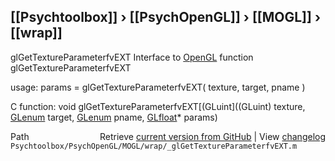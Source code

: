 ## [[Psychtoolbox]] &#8250; [[PsychOpenGL]] &#8250; [[MOGL]] &#8250; [[wrap]]

glGetTextureParameterfvEXT  Interface to [OpenGL](OpenGL) function glGetTextureParameterfvEXT  
  
usage:  params = glGetTextureParameterfvEXT( texture, target, pname )  
  
C function:  void glGetTextureParameterfvEXT[(GLuint]((GLuint) texture, [GLenum](GLenum) target, [GLenum](GLenum) pname, [GLfloat](GLfloat)\* params)  




<div class="code_header" style="text-align:right;">
  <span style="float:left;">Path&nbsp;&nbsp;</span> <span class="counter">Retrieve <a href=
  "https://raw.github.com/Psychtoolbox-3/Psychtoolbox-3/beta/Psychtoolbox/PsychOpenGL/MOGL/wrap/_glGetTextureParameterfvEXT.m">current version from GitHub</a> | View <a href=
  "https://github.com/Psychtoolbox-3/Psychtoolbox-3/commits/beta/Psychtoolbox/PsychOpenGL/MOGL/wrap/_glGetTextureParameterfvEXT.m">changelog</a></span>
</div>
<div class="code">
  <code>Psychtoolbox/PsychOpenGL/MOGL/wrap/_glGetTextureParameterfvEXT.m</code>
</div>

